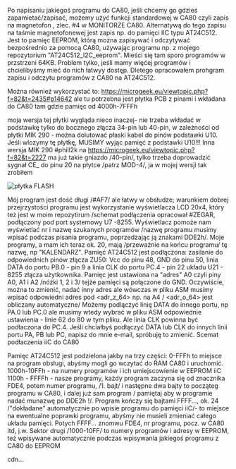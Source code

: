 Po napisaniu jakiegoś programu do CA80, jeśli chcemy go gdzieś zapamietać/zapisać, możemy użyć funkcji standardowej w CA80 czyli zapis na magnetofon , zlec. #4 w MONITORZE CA80. Alternatywą do tego zapisu na taśmie magnetofonewej jest zapis np. do pamięci IIC typu AT24C512. Jest to pamięc EEPROM, którą można zapisywać i odczytywać bezpośrednio za pomocą CA80, używając programu np. z mojego repozytorium "AT24C512_I2C_eeprom". Mieści się tam sporo programów w przstrzeni  64KB. Problem tylko, jeśli mamy więćej programów i chcielibyśmy mieć do nich łatwyy dostęp. Dletego opracowałem prohgram  zapisu i odczytu programów z CA80 na AT24C512.

Można również wykorzystać to:
https://microgeek.eu/viewtopic.php?f=82&t=2435#p14642
ale tu potrzebna jest płytka PCB z pinami i wkładana do CA80 tam gdzie pamięc od 4000h-7FFFh

moja wersja tej płytki wygląda nieco inaczej- nie trzeba wkładać w podstawkę tylko do bocznego złącza 34-pin lub 40-pin, w zależności od płytki MIK 290 - można dolutować płaski kabel do pinów podstawki U10. Jeśli wlozymy tę płytkę, MUSIMY wyjąc pamięć z podstawki U10!!!
Inna wersja MIK 290 #phill2k na 
https://microgeek.eu/viewtopic.php?f=82&t=2227
ma już takie gniazdo /40-pin/, tylko trzeba doprowadzić sygnał CE_ do pinu 20 na płytce /patrz MOD-4/, ja w mojej wersji tak zrobiłem

![płytka FLASH](https://github.com/user-attachments/assets/9889acc2-78af-43b0-8375-c0d04c20b75a)


Mój program jest dość długi /#AF7/ ale łatwy w obsłudze; warunkiem dobrej przejrzystości programu jest wykorzystanie wyświetlacza LCD 20x4, który też jest w moim repozytirum /schemat podłączenia opracował #ZEGAR, podłączony pod port systemowy U7 -8255. Wyświetlacz pomoże nam wyświetlać nr i nazwę szukanych programów /nazwę programu musimy wpisać podczas pisania programu, poprzedzając ją znakami DDE2h/.
Moje programy, a mam ich teraz ok. 20, mają /przeważnie na końcu programu/ tę nazwę, np "KALENDARZ". Pamięć AT24C512 jest podłączona: zasilanie do odpowiednich pinów złącza ZU50: Vcc do pinu 48, GND do pinu 50, linia DATA do portu PB.0 - pin 9 a linia CLK do portu PC.4 - pin 22 układu U21 - 8255 złącza użytkownika. Pamięc jest ustawiona na "adres" A0 czyli piny A0, A1 i A2 /nóżki 1, 2 i 3/ tejże pamięci są połączone do GND. Oczywiście, można to zmienić, nadać inny adres ale wówczas w pliku ASM musimy wpisać odpowiedni adres pod <adr_z_64>  np. na A4 / <adr_o_64> jest obliczany automatyczne/
Możemy podlączyć linię DATA do innego portu, np PA.0 lub PC.0 ale musimy wtedy wybrać w pliku ASM odpowiednie ustawienia - linie 62 do 80 w tym pliku. Ale linia CLK powinna być podłaczona do PC.4. Jeśli chciałbyś podłączyć DATA lub CLK do innych linii portu PA, PB lub PC, napisz do mnie e-mail, spróbuję to zmienić.
Scemat podłaczenia iiC do CA80



Pamięc AT24C512 jest podzielona jakby na trzy części:
0-FFFh to miejsce na program obsługi, abyśmy mogli go wczytać do RAM CA80 i uruchomić.
1000h-10FFh -  na numery programów i ich umiejscowienie w EEPROM iiC
1100h - FFFFh - nasze programy, każdy program zaczyna się od znacznika FDE4, potem numer programu, /1. bajt/ i następne dwa bajty to począteg programu w CA80, i dalej już sam program / pamiętaj aby w programie nadać munazwę po DDE2h !/. Program kończy się bajtami FFFF..., ok. 24 /"dokładane" automatycznie po wpisie programu do pamięci iiC/- to miejsce na ewentualne poprawki programu, abyśmy nie musieli zmieniać całego układu pamięci. Potych FFFF... znomwu FDE4, nr programu, pocz. w CA80 itd, j.w.
Sektor drugi /1000-10FF/ to numery programów i adresy w EEPROM, też wpisywane automatycznie podczas wpisywania jakiegoś programu z CA80 do EEPROM

cdn...
